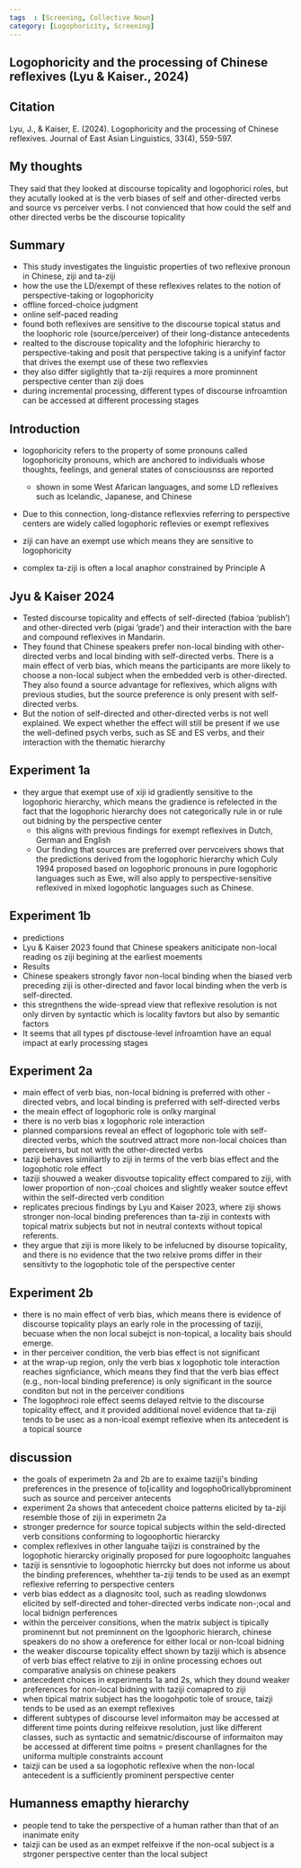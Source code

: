 ```yaml
---
tags  : [Screening, Collective Noun]
category: [Logophoricity, Screening]
---
```

## Logophoricity and the processing of Chinese reflexives (Lyu & Kaiser., 2024)

## Citation 
Lyu, J., & Kaiser, E. (2024). Logophoricity and the processing of Chinese reflexives. Journal of East Asian Linguistics, 33(4), 559-597.

## My thoughts
They said that they looked at discourse topicality and logophorici roles, but they acutally looked at is the verb biases of self and other-directed verbs and source vs perceiver verbs. I not convienced that how could the self and other directed verbs be the discourse topicality 

## Summary 
- This study investigates the linguistic properties of two reflexive pronoun in Chinese, ziji and ta-ziji
- how the use the LD/exempt of these reflexives relates to the notion of perspective-taking or logophoricity
- offline forced-choice judgment
- online self-paced reading
- found both reflexives are sensitive to the discourse topical status and the loophoric role (source/perceiver) of their long-distance antecedents
- realted to the discrouse topicality and the lofophiric hierarchy to perspective-taking and posit that perspective taking is a unifyinf factor that drives the exempt use of these two reflexvies
- they also differ siglightly that ta-ziji requires a more prominnent perspective center than ziji does
- during incremental processing, different types of discourse infroamtion can be accessed at different processing stages

## Introduction 
- logophoricity refers to the property of some pronouns called logophoricity pronouns, which are anchored to individuals whose thoughts, feelings, and general states of consciousnss are reported
  - shown in some West Afarican languages, and some LD reflexives such as Icelandic, Japanese, and Chinese

- Due to this connection, long-distance reflexvies referring to perspective centers are widely called logophoric reflevies or exempt reflexives
- ziji can have an exempt use which means they are sensitive to logophoricity
- complex ta-ziji is often a local anaphor constrained by Principle A

## Jyu & Kaiser 2024
- Tested discourse topicality and effects of self-directed (fabioa ‘publish’) and other-directed verb (pigai ‘grade’) and their interaction with the bare and compound reflexives in Mandarin. 
- They found that Chinese speakers prefer non-local binding with other-directed verbs and local binding with self-directed verbs. There is a main effect of verb bias, which means the participants are more likely to choose a non-local subject when the embedded verb is other-directed. They also found a source advantage for reflexives, which aligns with previous studies, but the source preference is only present with self-directed verbs. 
- But the notion of self-directed and other-directed verbs is not well explained. We expect whether the effect will still be  present if we use the well-defined psych verbs, such as SE and ES verbs, and their interaction with the thematic hierarchy

## Experiment 1a
- they argue that exempt use of xiji id gradiently sensitive to the logophoric hierarchy, which means the gradience is refelected in the fact that the logophoric hierarchy does not categorically rule in or rule out bidning by the perspective center  
  - this aligns with previous findings for exempt reflexives in Dutch, German and English
  - Our finding that sources are preferred over pervceivers shows that the predictions derived from the logophoric hierarchy which Culy 1994 proposed based on logophoric pronouns in pure logophoric languages such as Ewe, will also apply to perspective-sensitive reflexived in mixed logophotic languages such as Chinese. 

## Experiment 1b
- predictions
- Lyu & Kaiser 2023 found that Chinese speakers aniticipate non-local reading os ziji begining at the earliest moements
- Results
- Chinese speakers strongly favor non-local binding when the biased verb preceding ziji is other-directed and favor local binding when the verb is self-directed.
- this stregnthens the wide-spread view that reflexive resolution is not only dirven by syntactic which is locality favtors but also by semantic factors
- It seems that all types pf disctouse-level infroamtion have an equal impact at early processing stages 

## Experiment 2a
- main effect of verb bias, non-local bidning is preferred with other -directed vebrs, and local binding is preferred with self-directed verbs
- the meain effect of logophoric role is onlky marginal
- there is no verb bias x logophoric role interaction
- planned comparsions reveal an effect of logophoric tole with self-directed verbs, which the soutrved attract more non-local choices than perceivers, but not with the other-directed verbs
- taziji behaves similiartly to ziji in terms of the verb bias effect and the logophotic role effect
- taziji shouwed a weaker disvoutse topicality effect compared to ziji, with lower proportion of non-;coal choices and slightly weaker soutce effevt within the self-directed verb condition
- replicates precious findings by Lyu and Kaiser 2023, where ziji shows stronger non-local binding preferences than ta-ziji in contexts with topical matrix subjects but not in neutral contexts without topical referents.
- they argue that ziji is more likely to be infelucned by disourse topicality, and there is no evidence that the two relxive proms differ in their sensitivty to the logophotic tole of the perspective center

## Experiment 2b
- there is no main effect of verb bias, which means there is evidence of discourse topicality plays an early role in the processing of taziji, becuase when the non local subejct is non-topical, a locality bais should emerge.
- in ther perceiver condition, the verb bias effect is not significant
- at the wrap-up region, only the verb bias x logophotic tole interaction reaches signficiance, which means they find that the verb bias effect (e.g., non-local binding preference) is only significant in the source conditon but not in the perceiver conditions
- The logophroci role effect seems delayed reltvie to the discourse topicality effect, and it provided additional novel evidence that ta-ziji tends to be usec as a non-lcoal exempt reflexive when its antecedent is a topical source

## discussion
- the goals of experimetn 2a and 2b are to exaime taziji's binding preferences in the presence of to[icallity and logopho0ricallybprominent such as source and perceiver antecents
- experiment 2a shows that antecedent choice patterns elicited by ta-ziji resemble those of ziji in experimetn 2a
- stronger predernce for source topical subjects within the seld-directed verb consitions conforming to logoophortic hierarcky
- complex reflexives in other languahe taijizi is constrained by the logophotic hierarcky originally proposed for pure logoophoitc languahes
- taziji is sensntivie to logoophotic hierrcky but does not informe us about the binding preferences, whehther ta-ziji tends to be used as an exempt reflexive referring to perspective centers
- verb bias eddect as a diagnositc tool, such as reading slowdonws elicited by self-directed and toher-directed verbs indicate non-;ocal and local bidnign perferences
- within the perceiver consitions, when the matrix subject is tipically prominennt but not preminnent on the lgoophoric hierarch, chinese speakers do no show a oreference for either local or non-lcoal bidning
- the weaker discourse topicality effect shown by taziji which is absence of verb bias effect relative to ziji in online processing echoes out comparative analysis on chinese peakers
-  antecedent choices in experiments 1a and 2s, which they dound weaker preferences for non-local bidning with taziji comapred to ziji
-  when tipical matrix subject has the loogohpotic tole of srouce, taizji tends to be used as an exempt reflexives
-  different subtypes of discourse level informaiton may be accessed at different time points during relfeixve resolution, just like different classes, such as syntactic and sematnic/discourse of informaiton may be accessed at different time poitns = present chanllagnes for the uniforma multiple constraints account
-  taizji can be used a sa logophotic reflexive when the non-local antecedent is a sufficiently prominent perspective center

## Humanness emapthy hierarchy 
- people tend to take the perspective of a human rather than that of an inanimate enity
- taizji can be used as an exmpet relfeixve if the non-ocal subject is a strgoner perspective center than the local subject


